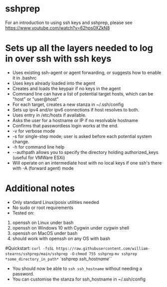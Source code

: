 # sshprep

For an introduction to using ssh keys and sshprep, please see https://www.youtube.com/watch?v=62hps0XZkN8

# Sets up all the layers needed to log in over ssh with ssh keys
- Uses existing ssh-agent or agent forwarding, or suggests how to enable it in .bashrc
- Uses keys already loaded into the agent
- Creates and loads the keypair if no keys in the agent
- Command line can have a list of potential target hosts, which can be "host" or "user@host"
- For each target, creates a new stanza in ~/.ssh/config
- Sets up ipv4 and/or ipv6 connections if host resolves to both.
- Uses entry in /etc/hosts if available.
- Asks the user for a hostname or IP if no resolvable hostname
- Confirms that passwordless login works at the end.
- -v for verbose mode
- -s for single-step mode; user is asked before each potential system change.
- -h for command line help
- --authpath allows you to specify the directory holding authorized_keys (useful for VMWare ESXi)
- Will operate on an intermediate host with no local keys if one ssh's there with -A (forward agent) mode

# Additional notes
- Only standard Linux/posix utilities needed
- No sudo or root requirements
- Tested on: 
1. openssh on Linux under bash
2. openssh on Windows 10 with Cygwin under cygwin shell
3. openssh on MacOS under bash
4. should work with openssh on any OS with bash


#Quickstart:
`curl -fsSL https://raw.githubusercontent.com/william-stearns/sshprep/main/sshprep -O`
`chmod 755 sshprep`
`mv sshprep *some_directory_in_path*`
`sshprep *ssh_hostname*``
- You should now be able to `ssh ssh_hostname` without needing a password.
- You can customise the stanza for ssh_hostname in ~/.ssh/config

